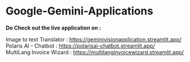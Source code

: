 # Google-Gemini-Applications

**Do Check out the live application on :**

Image to text Translator : https://geminivisionapplication.streamlit.app/  <br>
Polaris AI - Chatbot : https://polarisai-chatbot.streamlit.app/  <br>
MultiLang Invoice Wizard : https://multilanginvoicewizard.streamlit.app/
